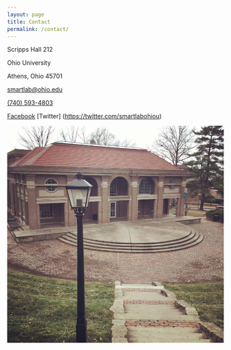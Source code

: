 ```yaml
---
layout: page
title: Contact
permalink: /contact/
---
```



Scripps Hall 212

Ohio University

Athens, Ohio 45701

[smartlab@ohio.edu](mailto:smartlab@ohio.edu)

[(740) 593-4803](tel://7405934803)

[Facebook](https://www.facebook.com/SMARTlabOhioU)
[Twitter] (https://twitter.com/smartlabohiou)

![](/uploads/versions/scrippshall---x----960-960x---.jpg)
